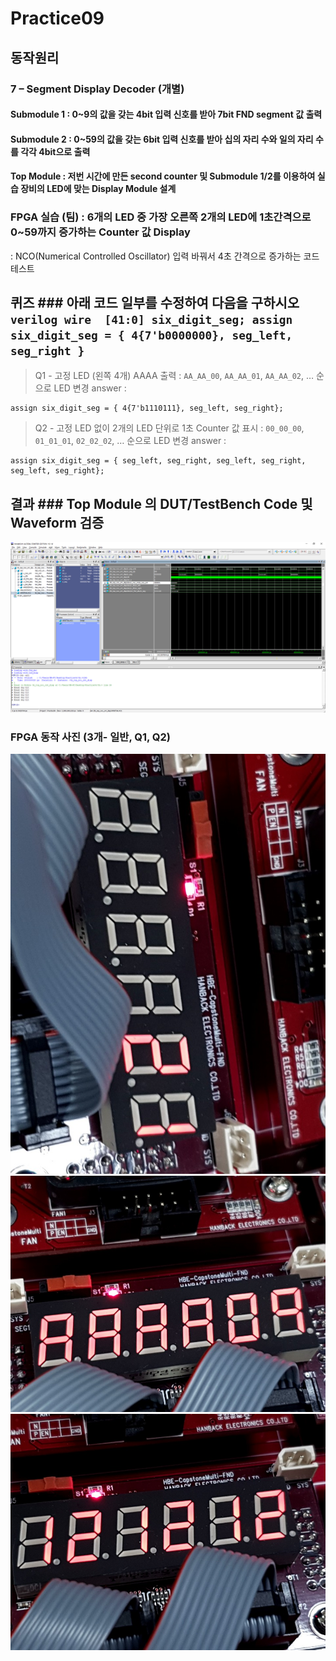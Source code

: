 
# Practice09
##  동작원리
### 7 – Segment Display Decoder (개별)
#### **Submodule 1** : 0~9의 값을 갖는 4bit 입력 신호를 받아 7bit FND  segment  값 출력
#### **Submodule 2** : 0~59의 값을 갖는 6bit 입력 신호를 받아 십의 자리 수와 일의 자리 수를 각각 4bit으로 출력
#### **Top Module** : 저번 시간에 만든 second counter  및 Submodule 1/2를 이용하여 실습 장비의 LED에 맞는 Display Module 설계
### FPGA 실습 (팀) : 6개의 LED 중 가장 오른쪽 2개의 LED에 1초간격으로 0~59까지 증가하는 Counter 값 Display
: NCO(Numerical Controlled Oscillator) 입력 바꿔서 4초 간격으로 증가하는 코드 테스트
## 퀴즈 ### 아래 코드 일부를 수정하여 다음을 구하시오 ```verilog wire  [41:0] six_digit_seg; assign       six_digit_seg = { 4{7'b0000000}, seg_left, seg_right } ```

 > Q1 - 고정 LED (왼쪽 4개) AAAA 출력 : `AA_AA_00`, `AA_AA_01`, `AA_AA_02`, … 순으로 LED 변경
 > answer : 
```wire [41:0] six_digit_seg;
assign six_digit_seg = { 4{7'b1110111}, seg_left, seg_right};
```

> Q2 - 고정 LED 없이 2개의 LED 단위로 1초 Counter 값 표시 : `00_00_00`, `01_01_01`, `02_02_02`, … 순으로 LED 변경
> answer :
```wire [41:0] six_digit_seg;
assign six_digit_seg = { seg_left, seg_right, seg_left, seg_right, seg_left, seg_right};
```

## 결과 ### **Top Module 의 DUT/TestBench Code 및 Waveform 검증**
![](https://github.com/SiwonHwang/LogicDesign/blob/master/Practice06/pic/wave.png)

### **FPGA 동작 사진 (3개- 일반, Q1, Q2)**
![](https://github.com/SiwonHwang/LogicDesign/blob/master/Practice06/pic/KakaoTalk_20191104_184215284_01.jpg)
![](https://github.com/SiwonHwang/LogicDesign/blob/master/Practice06/pic/KakaoTalk_20191104_184215284_03.jpg)
![](https://github.com/SiwonHwang/LogicDesign/blob/master/Practice06/pic/KakaoTalk_20191104_184215284_07.jpg)

<!--stackedit_data:
eyJoaXN0b3J5IjpbLTQ2MjM3Njg0NSw2MTUxMzY0NDAsNzU4MD
IyNDMxXX0=
-->